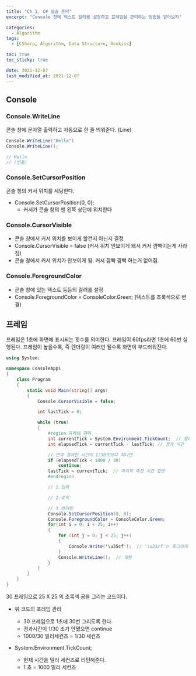 ```yaml
---
title: "Ch 1. C# 실습 준비"
excerpt: "Console 창에 텍스트 컬러를 설정하고 프레임을 관리하는 방법을 알아보자"

categories:
  - Algorithm
tags:
  - [CSharp, Algorithm, Data Structure, Rookiss]

toc: true
toc_sticky: true

date: 2021-12-07
last_modified_at: 2021-12-07
---
```


## Console

### Console.WriteLine

콘솔 창에 문자열 출력하고 자동으로 한 줄 띄워준다. (Line)

```csharp
Console.WriteLine("Hello")
Console.WriteLine();

// Hello
// (빈줄)
```

### Console.SetCursorPosition

콘솔 창의 커서 위치를 세팅한다.

- Console.SetCursorPosition(0, 0);
  - 커서가 콘솔 창의 맨 왼쪽 상단에 위치한다

### Console.CursorVisible

- 콘솔 창에서 커서 위치를 보이게 할건지 아닌지 결정
- Console.CursorVisible = false (커서 위치 안보이게 돼서 커서 깜빡이는게 사라짐)
- 콘솔 창에서 커서 위치가 안보이게 됨. 커서 깜빡 깜빡 하는거 없어짐.

### Console.ForegroundColor

- 콘솔 창에 있는 텍스트 등등의 컬러를 설정
- Console.ForegroundColor = ConsoleColor.Green; (텍스트를 초록색으로 변경)

## 프레임

프레임은 1초에 화면에 표시되는 횟수를 의미한다. 프레임이 60fps라면 1초에 60번 실행된다. 프레임이 높을수록, 즉 렌더링이 여러번 될수록 화면이 부드러워진다.

```csharp
using System;

namespace ConsoleApp1
{
    class Program
    {
        static void Main(string[] args)
        {
            Console.CursorVisible = false;

            int lastTick = 0;

            while (true)
            {
                #region 프레임 관리
                int currentTick = System.Environment.TickCount;  // 밀리 세컨즈로 나타낸 현재시간.  1초 = 1000 밀리세컨즈
                int elapsedTick = currentTick - lastTick; // 경과 시간

                // 만약 경과한 시간이 1/30초보다 작다면
                if (elapsedTick < 1000 / 30)
                    continue;
                lastTick = currentTick;  // 마지막 측정 시간 업뎃
                #endregion

                // 1.입력

                // 2.로직

                // 3.렌더링
                Console.SetCursorPosition(0, 0);
                Console.ForegroundColor = ConsoleColor.Green;
                for(int i = 0; i < 25; i++)
                {
                    for (int j = 0; j < 25; j++)
                    {
                        Console.Write('\u25cf');  // '\u25cf'는 동그라미 기호
                    }
                    Console.WriteLine();  // 개행
                }
            }
        }
    }
}
```

30 프레임으로 25 X 25 의 초록색 공을 그리는 코드이다.

- 위 코드의 프레임 관리

  - 30 프레임으로 1초에 30번 그리도록 한다.
  - 경과시간이 1/30 초가 안됐으면 continue
  - 1000/30 밀리세컨즈 = 1/30 세컨즈

- System.Environment.TickCount;
  - 현재 시간을 밀리 세컨즈로 리턴해준다.
  - 1 초 = 1000 밀리 세컨즈
